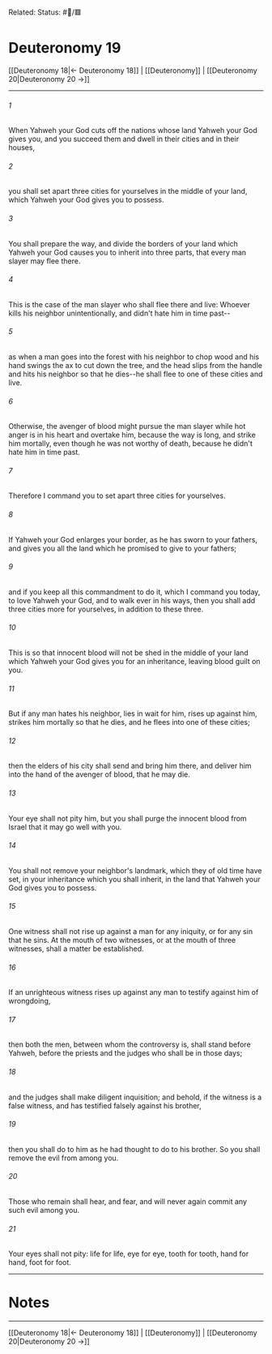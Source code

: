 Related:
Status: #📖/🟥
# Deuteronomy 19

[[Deuteronomy 18|← Deuteronomy 18]] | [[Deuteronomy]] | [[Deuteronomy 20|Deuteronomy 20 →]]
***



###### 1 
When Yahweh your God cuts off the nations whose land Yahweh your God gives you, and you succeed them and dwell in their cities and in their houses, 

###### 2 
you shall set apart three cities for yourselves in the middle of your land, which Yahweh your God gives you to possess. 

###### 3 
You shall prepare the way, and divide the borders of your land which Yahweh your God causes you to inherit into three parts, that every man slayer may flee there. 

###### 4 
This is the case of the man slayer who shall flee there and live: Whoever kills his neighbor unintentionally, and didn't hate him in time past-- 

###### 5 
as when a man goes into the forest with his neighbor to chop wood and his hand swings the ax to cut down the tree, and the head slips from the handle and hits his neighbor so that he dies--he shall flee to one of these cities and live. 

###### 6 
Otherwise, the avenger of blood might pursue the man slayer while hot anger is in his heart and overtake him, because the way is long, and strike him mortally, even though he was not worthy of death, because he didn't hate him in time past. 

###### 7 
Therefore I command you to set apart three cities for yourselves. 

###### 8 
If Yahweh your God enlarges your border, as he has sworn to your fathers, and gives you all the land which he promised to give to your fathers; 

###### 9 
and if you keep all this commandment to do it, which I command you today, to love Yahweh your God, and to walk ever in his ways, then you shall add three cities more for yourselves, in addition to these three. 

###### 10 
This is so that innocent blood will not be shed in the middle of your land which Yahweh your God gives you for an inheritance, leaving blood guilt on you. 

###### 11 
But if any man hates his neighbor, lies in wait for him, rises up against him, strikes him mortally so that he dies, and he flees into one of these cities; 

###### 12 
then the elders of his city shall send and bring him there, and deliver him into the hand of the avenger of blood, that he may die. 

###### 13 
Your eye shall not pity him, but you shall purge the innocent blood from Israel that it may go well with you. 

###### 14 
You shall not remove your neighbor's landmark, which they of old time have set, in your inheritance which you shall inherit, in the land that Yahweh your God gives you to possess. 

###### 15 
One witness shall not rise up against a man for any iniquity, or for any sin that he sins. At the mouth of two witnesses, or at the mouth of three witnesses, shall a matter be established. 

###### 16 
If an unrighteous witness rises up against any man to testify against him of wrongdoing, 

###### 17 
then both the men, between whom the controversy is, shall stand before Yahweh, before the priests and the judges who shall be in those days; 

###### 18 
and the judges shall make diligent inquisition; and behold, if the witness is a false witness, and has testified falsely against his brother, 

###### 19 
then you shall do to him as he had thought to do to his brother. So you shall remove the evil from among you. 

###### 20 
Those who remain shall hear, and fear, and will never again commit any such evil among you. 

###### 21 
Your eyes shall not pity: life for life, eye for eye, tooth for tooth, hand for hand, foot for foot.

---
# Notes


***
[[Deuteronomy 18|← Deuteronomy 18]] | [[Deuteronomy]] | [[Deuteronomy 20|Deuteronomy 20 →]]
